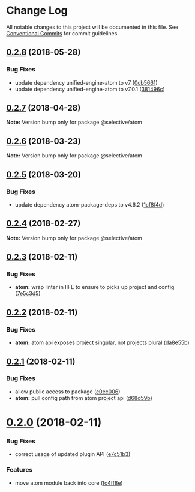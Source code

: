 # Change Log

All notable changes to this project will be documented in this file.
See [Conventional Commits](https://conventionalcommits.org) for commit guidelines.

<a name="0.2.8"></a>
## [0.2.8](https://github.com/ChristianMurphy/selective/compare/v0.2.7...v0.2.8) (2018-05-28)


### Bug Fixes

* update dependency unified-engine-atom to v7 ([0cb5661](https://github.com/ChristianMurphy/selective/commit/0cb5661))
* update dependency unified-engine-atom to v7.0.1 ([381496c](https://github.com/ChristianMurphy/selective/commit/381496c))




<a name="0.2.7"></a>
## [0.2.7](https://github.com/ChristianMurphy/selective/compare/v0.2.6...v0.2.7) (2018-04-28)




**Note:** Version bump only for package @selective/atom

<a name="0.2.6"></a>
## [0.2.6](https://github.com/ChristianMurphy/selective/compare/v0.2.5...v0.2.6) (2018-03-23)




**Note:** Version bump only for package @selective/atom

<a name="0.2.5"></a>
## [0.2.5](https://github.com/ChristianMurphy/selective/compare/v0.2.4...v0.2.5) (2018-03-20)


### Bug Fixes

* update dependency atom-package-deps to v4.6.2 ([1cf8f4d](https://github.com/ChristianMurphy/selective/commit/1cf8f4d))




<a name="0.2.4"></a>
## [0.2.4](https://github.com/ChristianMurphy/selective/compare/v0.2.3...v0.2.4) (2018-02-27)




**Note:** Version bump only for package @selective/atom

<a name="0.2.3"></a>
## [0.2.3](https://github.com/ChristianMurphy/selective/compare/v0.2.2...v0.2.3) (2018-02-11)


### Bug Fixes

* **atom:** wrap linter in IIFE to ensure to picks up project and config ([7e5c3d5](https://github.com/ChristianMurphy/selective/commit/7e5c3d5))




<a name="0.2.2"></a>
## [0.2.2](https://github.com/ChristianMurphy/selective/compare/v0.2.1...v0.2.2) (2018-02-11)


### Bug Fixes

* **atom:** atom api exposes project singular, not projects plural ([da8e55b](https://github.com/ChristianMurphy/selective/commit/da8e55b))




<a name="0.2.1"></a>
## [0.2.1](https://github.com/ChristianMurphy/selective/compare/v0.2.0...v0.2.1) (2018-02-11)


### Bug Fixes

* allow public access to package ([c0ec006](https://github.com/ChristianMurphy/selective/commit/c0ec006))
* **atom:** pull config path from atom project api ([d68d59b](https://github.com/ChristianMurphy/selective/commit/d68d59b))




<a name="0.2.0"></a>

# [0.2.0](https://github.com/ChristianMurphy/selective/compare/v0.1.2...v0.2.0) (2018-02-11)

### Bug Fixes

* correct usage of updated plugin API ([e7c51b3](https://github.com/ChristianMurphy/selective/commit/e7c51b3))

### Features

* move atom module back into core ([fc4ff8e](https://github.com/ChristianMurphy/selective/commit/fc4ff8e))
